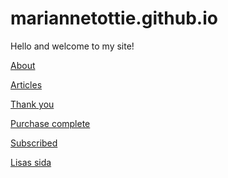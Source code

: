 # mariannetottie.github.io

Hello and welcome to my site!

[About](/about)

[Articles](/articles)

[Thank you](/thank-you)

[Purchase complete](/purchase-complete)

[Subscribed](/subscribed)

<a href="https://lihuynh.github.io/">Lisas sida</a>
